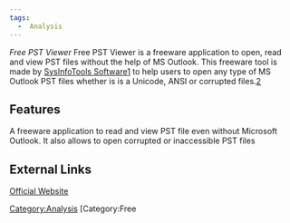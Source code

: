 ```yaml
---
tags:
  -  Analysis
---
```

*Free PST Viewer* Free PST Viewer is a freeware application to open,
read and view PST files without the help of MS Outlook. This freeware
tool is made by [SysInfoTools
Software](sysinfotools_software.md)[1](http://forensicswiki.org/wiki/SysInfoTools_Software)
to help users to open any type of MS Outlook PST files whether is is a
Unicode, ANSI or corrupted files.[2](https://www.sysinfotools.com/)

## Features

A freeware application to read and view PST file even without Microsoft
Outlook. It also allows to open corrupted or inaccessible PST files

## External Links

[Official
Website](https://www.sysinfotools.com/recovery/pst-file-viewer.php)

[Category:Analysis](category:analysis.md) [Category:Free
